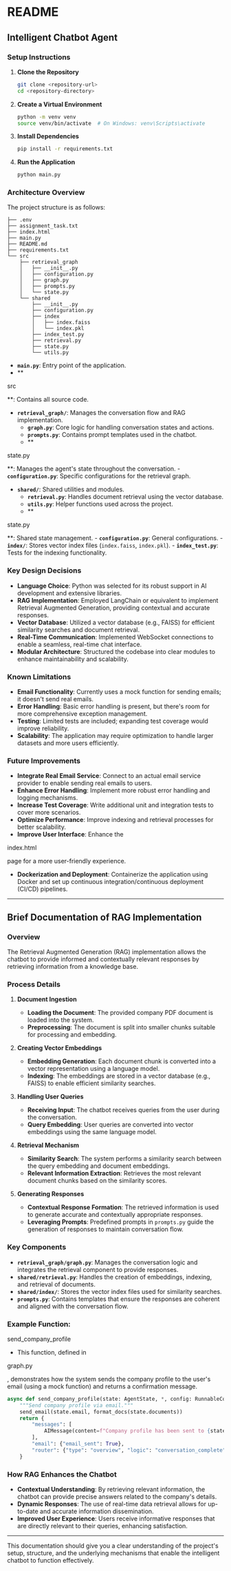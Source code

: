 

# README

## Intelligent Chatbot Agent

### Setup Instructions

1. **Clone the Repository**

   ```bash
   git clone <repository-url>
   cd <repository-directory>
   ```

2. **Create a Virtual Environment**

   ```bash
   python -m venv venv
   source venv/bin/activate  # On Windows: venv\Scripts\activate
   ```

3. **Install Dependencies**

   ```bash
   pip install -r requirements.txt
   ```

4. **Run the Application**

   ```bash
   python main.py
   ```

### Architecture Overview

The project structure is as follows:

```
├── .env
├── assignment_task.txt
├── index.html
├── main.py
├── README.md
├── requirements.txt
└── src
    ├── retrieval_graph
    │   ├── __init__.py
    │   ├── configuration.py
    │   ├── graph.py
    │   ├── prompts.py
    │   └── state.py
    └── shared
        ├── __init__.py
        ├── configuration.py
        ├── index
        │   ├── index.faiss
        │   └── index.pkl
        ├── index_test.py
        ├── retrieval.py
        ├── state.py
        └── utils.py
```

- **`main.py`**: Entry point of the application.
- **

src

**: Contains all source code.
  - **`retrieval_graph/`**: Manages the conversation flow and RAG implementation.
    - **`graph.py`**: Core logic for handling conversation states and actions.
    - **`prompts.py`**: Contains prompt templates used in the chatbot.
    - **

state.py

**: Manages the agent's state throughout the conversation.
    - **`configuration.py`**: Specific configurations for the retrieval graph.
  - **`shared/`**: Shared utilities and modules.
    - **`retrieval.py`**: Handles document retrieval using the vector database.
    - **`utils.py`**: Helper functions used across the project.
    - **

state.py

**: Shared state management.
    - **`configuration.py`**: General configurations.
    - **`index/`**: Stores vector index files (`index.faiss`, `index.pkl`).
    - **`index_test.py`**: Tests for the indexing functionality.

### Key Design Decisions

- **Language Choice**: Python was selected for its robust support in AI development and extensive libraries.
- **RAG Implementation**: Employed LangChain or equivalent to implement Retrieval Augmented Generation, providing contextual and accurate responses.
- **Vector Database**: Utilized a vector database (e.g., FAISS) for efficient similarity searches and document retrieval.
- **Real-Time Communication**: Implemented WebSocket connections to enable a seamless, real-time chat interface.
- **Modular Architecture**: Structured the codebase into clear modules to enhance maintainability and scalability.

### Known Limitations

- **Email Functionality**: Currently uses a mock function for sending emails; it doesn't send real emails.
- **Error Handling**: Basic error handling is present, but there's room for more comprehensive exception management.
- **Testing**: Limited tests are included; expanding test coverage would improve reliability.
- **Scalability**: The application may require optimization to handle larger datasets and more users efficiently.

### Future Improvements

- **Integrate Real Email Service**: Connect to an actual email service provider to enable sending real emails to users.
- **Enhance Error Handling**: Implement more robust error handling and logging mechanisms.
- **Increase Test Coverage**: Write additional unit and integration tests to cover more scenarios.
- **Optimize Performance**: Improve indexing and retrieval processes for better scalability.
- **Improve User Interface**: Enhance the 

index.html

 page for a more user-friendly experience.
- **Dockerization and Deployment**: Containerize the application using Docker and set up continuous integration/continuous deployment (CI/CD) pipelines.

---

## Brief Documentation of RAG Implementation

### Overview

The Retrieval Augmented Generation (RAG) implementation allows the chatbot to provide informed and contextually relevant responses by retrieving information from a knowledge base.

### Process Details

1. **Document Ingestion**

   - **Loading the Document**: The provided company PDF document is loaded into the system.
   - **Preprocessing**: The document is split into smaller chunks suitable for processing and embedding.

2. **Creating Vector Embeddings**

   - **Embedding Generation**: Each document chunk is converted into a vector representation using a language model.
   - **Indexing**: The embeddings are stored in a vector database (e.g., FAISS) to enable efficient similarity searches.

3. **Handling User Queries**

   - **Receiving Input**: The chatbot receives queries from the user during the conversation.
   - **Query Embedding**: User queries are converted into vector embeddings using the same language model.

4. **Retrieval Mechanism**

   - **Similarity Search**: The system performs a similarity search between the query embedding and document embeddings.
   - **Relevant Information Extraction**: Retrieves the most relevant document chunks based on the similarity scores.

5. **Generating Responses**

   - **Contextual Response Formation**: The retrieved information is used to generate accurate and contextually appropriate responses.
   - **Leveraging Prompts**: Predefined prompts in `prompts.py` guide the generation of responses to maintain conversation flow.

### Key Components

- **`retrieval_graph/graph.py`**: Manages the conversation logic and integrates the retrieval component to provide responses.
- **`shared/retrieval.py`**: Handles the creation of embeddings, indexing, and retrieval of documents.
- **`shared/index/`**: Stores the vector index files used for similarity searches.
- **`prompts.py`**: Contains templates that ensure the responses are coherent and aligned with the conversation flow.

### Example Function: 

send_company_profile



- This function, defined in 

graph.py

, demonstrates how the system sends the company profile to the user's email (using a mock function) and returns a confirmation message.

   ```python
   async def send_company_profile(state: AgentState, *, config: RunnableConfig) -> dict[str, Any]:
       """Send company profile via email."""
       send_email(state.email, format_docs(state.documents))
       return {
           "messages": [
               AIMessage(content=f"Company profile has been sent to {state.email}. Is there anything else I can help you with?")
           ],
           "email": {"email_sent": True},
           "router": {"type": "overview", "logic": "conversation_complete"}
       }
   ```

### How RAG Enhances the Chatbot

- **Contextual Understanding**: By retrieving relevant information, the chatbot can provide precise answers related to the company's details.
- **Dynamic Responses**: The use of real-time data retrieval allows for up-to-date and accurate information dissemination.
- **Improved User Experience**: Users receive informative responses that are directly relevant to their queries, enhancing satisfaction.

---

This documentation should give you a clear understanding of the project's setup, structure, and the underlying mechanisms that enable the intelligent chatbot to function effectively.
